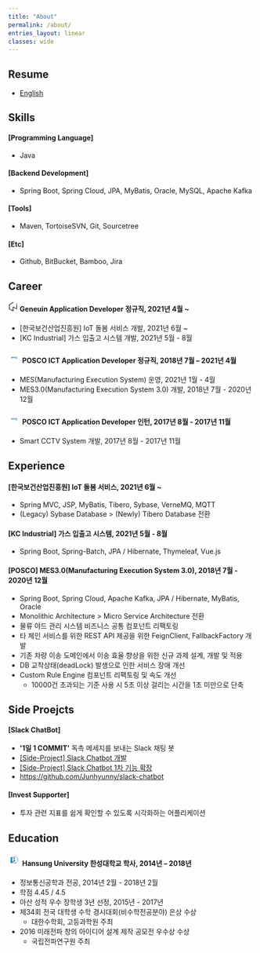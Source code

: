 ```yaml
---
title: "About"
permalink: /about/
entries_layout: linear
classes: wide
---
```


## Resume
- [English][resume-eng-link]
<!-- - [이력서 - 한글][] -->

## Skills
#### [Programming Language]
- Java

#### [Backend Development]
- Spring Boot, Spring Cloud, JPA, MyBatis, Oracle, MySQL, Apache Kafka

#### [Tools]
- Maven, TortoiseSVN, Git, Sourcetree

#### [Etc]
- Github, BitBucket, Bamboo, Jira

## Career
#### <img src="/images/about/about-3.jpg" width="4%"/> Geneuin Application Developer 정규직, 2021년 4월 ~
- [한국보건산업진흥원] IoT 돌봄 서비스 개발, 2021년 6월 ~ 
- [KC Industrial] 가스 입출고 시스템 개발, 2021년 5월 - 8월

#### <img src="/images/about/about-1.jpg" width="5%"/> POSCO ICT Application Developer 정규직, 2018년 7월 – 2021년 4월
- MES(Manufacturing Execution System) 운영, 2021년 1월 - 4월
- MES3.0(Manufacturing Execution System 3.0) 개발, 2018년 7월 - 2020년 12월

#### <img src="/images/about/about-1.jpg" width="5%"/> POSCO ICT Application Developer 인턴, 2017년 8월 - 2017년 11월
- Smart CCTV System 개발, 2017년 8월 - 2017년 11월

## Experience
#### [한국보건산업진흥원] IoT 돌봄 서비스, 2021년 6월 ~
- Spring MVC, JSP, MyBatis, Tibero, Sybase, VerneMQ, MQTT
- (Legacy) Sybase Database > (Newly) Tibero Database 전환

#### [KC Industrial] 가스 입출고 시스템, 2021년 5월 - 8월
- Spring Boot, Spring-Batch, JPA / Hibernate, Thymeleaf, Vue.js

#### [POSCO] MES3.0(Manufacturing Execution System 3.0), 2018년 7월 - 2020년 12월
- Spring Boot, Spring Cloud, Apache Kafka, JPA / Hibernate, MyBatis, Oracle
- Monolithic Architecture > Micro Service Architecture 전환
- 물류 야드 관리 시스템 비즈니스 공통 컴포넌트 리팩토링
- 타 체인 서비스를 위한 REST API 제공을 위한 FeignClient, FallbackFactory 개발
- 기존 차량 이송 도메인에서 이송 효율 향상을 위한 신규 과제 설계, 개발 및 적용 
- DB 교착상태(deadLock) 발생으로 인한 서비스 장애 개선
- Custom Rule Engine 컴포넌트 리팩토링 및 속도 개선
  - 10000건 초과되는 기준 사용 시 5초 이상 걸리는 시간을 1초 미만으로 단축

## Side Proejcts
#### [Slack ChatBot]
- **'1일 1 COMMIT'** 독촉 메세지를 보내는 Slack 채팅 봇
- [[Side-Project] Slack Chatbot 개발][side-project-slack-chatbot-link]
- [[Side-Project] Slack Chatbot 1차 기능 확장][side-project-slack-chatbot-first-expansion-link]
- <https://github.com/Junhyunny/slack-chatbot>

#### [Invest Supporter]
- 투자 관련 지표를 쉽게 확인할 수 있도록 시각화하는 어플리케이션 

## Education
#### <img src="/images/about/about-2.jpg" width="5%"/>  Hansung University 한성대학교 학사, 2014년 – 2018년
- 정보통신공학과 전공, 2014년 2월 - 2018년 2월
- 학점 4.45 / 4.5
- 아산 성적 우수 장학생 3년 선정, 2015년 - 2017년
- 제34회 전국 대학생 수학 경시대회(비수학전공분야) 은상 수상
  - 대한수학회, 고등과학원 주최
- 2016 미래전파 창의 아이디어 설계 제작 공모전 우수상 수상
  - 국립전파연구원 주최

[side-project-slack-chatbot-link]: https://junhyunny.github.io/side-project/side-project-slack-chatbot/
[side-project-slack-chatbot-first-expansion-link]: https://junhyunny.github.io/side-project/side-project-slack-chatbot-first-expansion/
[resume-eng-link]: /resume/resume-eng.pdf
